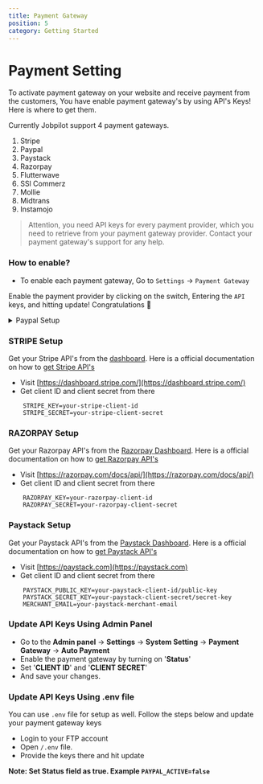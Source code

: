 ```yaml
---
title: Payment Gateway
position: 5
category: Getting Started
---
```


# Payment Setting
To activate payment gateway on your website and receive payment from the customers, You have enable payment gateway's by using API's Keys! Here is where to get them. 

Currently Jobpilot support 4 payment gateways.
1. Stripe
2. Paypal
3. Paystack
4. Razorpay
5. Flutterwave
5. SSl Commerz
5. Mollie
5. Midtrans
5. Instamojo


> Attention, you need API keys for every payment provider, which you need to retrieve from your payment gateway provider. Contact your payment gateway's support for any help.

### How to enable?
- To enable each payment gateway, Go to `Settings` -> `Payment Gateway`

Enable the payment provider by clicking on the switch, Entering the `API` keys, and hitting update! Congratulations 🎉

<details>
    <summary> Paypal Setup</summary>

Get your Paypal API's from the [Paypal Developer Dashboard](https://developer.paypal.com/developer/applications). Here is a official documentation on how to [get Paypal API keys](https://developer.paypal.com/home/)

- Visit  [https://developer.paypal.com/developer/applications](https://developer.paypal.com/developer/applications)
- Generating a REST API app and get `Client ID` and `Client Secret` from there


<!-- - Go to the **Admin panel** -> **Settings** -> **System Setting** -> **Payment Gateway** -> **Auto Payment**
- Enable the paypal feature from the '**Status**' field
- Set '**CLIENT ID**' and '**CLIENT SECRET**'
- And save your changes.

**Or use `/.env` file setup**

- Login to your FTP account
- Open `/.env` file.
- Provide the keys there. -->

```
    PAYPAL_MODE=sandbox
    PAYPAL_CLIENT_ID=your-paypal-client-id
    PAYPAL_CLIENT_SECRET=your-paypal-client-secret
```
*Note: You have to use `PAYPAL_MODE=live` in your live server.*
</details>

### STRIPE Setup
Get your Stripe API's from the [dashboard](https://dashboard.stripe.com/). Here is a official documentation on how to [get Stripe API's](https://stripe.com/docs/keys)

- Visit  [https://dashboard.stripe.com/](https://dashboard.stripe.com/)
- Get client ID and client secret from there

<!-- **Admin panel setup**

- Go to the **Admin panel** -> **Settings** -> **System Setting** -> **Payment Gateway** -> **Auto Payment**
- Enable the stripe feature from the '**Status**' field
- Set '**STRIPE KEY**' and '**STRIPE SECRET**'
- And save your changes.

**Or use `/.env` file setup**

- Login to your FTP account
- Open `/.env` file.
- Provide the keys there. -->

```
    STRIPE_KEY=your-stripe-client-id
    STRIPE_SECRET=your-stripe-client-secret
```

### RAZORPAY Setup
Get your Razorpay API's from the [Razorpay Dashboard](https://razorpay.com/). Here is a official documentation on how to [get Razorpay API's](https://razorpay.com/docs/api/)

- Visit  [https://razorpay.com/docs/api/](https://razorpay.com/docs/api/)
- Get client ID and client secret from there

<!-- **Admin panel setup**

- Go to the **Admin panel** -> **Settings** -> **System Setting** -> **Payment Gateway** -> **Auto Payment**
- Enable the razorpay feature from the '**Status**' field
- Set '**RAZORPAY KEY**' and '**RAZORPAY SECRET**'
- And save your changes.

**Or use `/.env` file setup**

- Login to your FTP account
- Open `/.env` file.
- Provide the keys there. -->

```
    RAZORPAY_KEY=your-razorpay-client-id
    RAZORPAY_SECRET=your-razorpay-client-secret
```

### Paystack Setup
Get your Paystack API's from the [Paystack Dashboard](https://paystack.com). Here is a official documentation on how to [get Paystack API's](https://paystack.zendesk.com/hc/en-us/articles/360011508199-How-do-I-generate-new-API-keys)

- Visit  [https://paystack.com](https://paystack.com)
- Get client ID and client secret from there

<!-- **Admin panel setup**

- Go to the **Admin panel** -> **Settings** -> **System Setting** -> **Payment Gateway** -> **Auto Payment**
- Enable the paystack feature from the '**Status**' field
- Set '**CLIENT ID**' and '**CLIENT SECRET**'
- And save your changes.

**Or use `/.env` file setup**

- Login to your FTP account
- Open `/.env` file.
- Provide the keys there and hit update -->

```
    PAYSTACK_PUBLIC_KEY=your-paystack-client-id/public-key
    PAYSTACK_SECRET_KEY=your-paystack-client-secret/secret-key
    MERCHANT_EMAIL=your-paystack-merchant-email
```
### Update API Keys Using Admin Panel

- Go to the **Admin panel** -> **Settings** -> **System Setting** -> **Payment Gateway** -> **Auto Payment**
- Enable the payment gateway by turning on '**Status**'
- Set '**CLIENT ID**' and '**CLIENT SECRET**'
- And save your changes.

### Update API Keys Using .env file
You can use `.env` file for setup as well. Follow the steps below and update your payment gateway keys

- Login to your FTP account
- Open `/.env` file.
- Provide the keys there and hit update

**Note: Set Status field as true. Example `PAYPAL_ACTIVE=false`**
